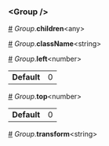 <h3 id="group-">&lt;Group /&gt;</h3>


<a id="#Group__children" name="Group__children" href="#Group__children">#</a> *Group*.**children**&lt;any&gt;  

<a id="#Group__className" name="Group__className" href="#Group__className">#</a> *Group*.**className**&lt;string&gt;  

<a id="#Group__left" name="Group__left" href="#Group__left">#</a> *Group*.**left**&lt;number&gt;  <table><tr><td><strong>Default</strong></td><td>0</td></td></table>

<a id="#Group__top" name="Group__top" href="#Group__top">#</a> *Group*.**top**&lt;number&gt;  <table><tr><td><strong>Default</strong></td><td>0</td></td></table>

<a id="#Group__transform" name="Group__transform" href="#Group__transform">#</a> *Group*.**transform**&lt;string&gt;  
